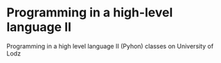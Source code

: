 ﻿# Programming in a high-level language II


Programming in a high level language II (Pyhon) classes on University of Lodz
